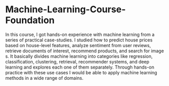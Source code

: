 # Machine-Learning-Course-Foundation
In this course, I got hands-on experience with machine learning from a series of practical case-studies. I studied how to predict house prices based on
house-level features, analyze sentiment from user reviews, retrieve documents of interest, recommend products, and search for image s. It basically
divides machine learning into categories like regression, classification, clustering, retrieval, recommender systems, and deep learning and explores each
one of them separately. Through hands-on practice with these use cases I would be able to apply machine learning methods in a wide range of
domains.
